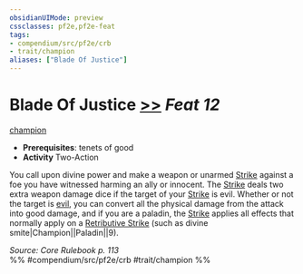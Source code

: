 ```yaml
---
obsidianUIMode: preview
cssclasses: pf2e,pf2e-feat
tags:
- compendium/src/pf2e/crb
- trait/champion
aliases: ["Blade Of Justice"]
---
```

# Blade Of Justice  [>>](rules/core-rulebook/chapter-9-playing-the-game.md#Actions "Two-Action") *Feat 12*  
[champion](rules/traits/champion.md "Champion Class Trait")  

- **Prerequisites**: tenets of good
- **Activity** Two-Action

You call upon divine power and make a weapon or unarmed [Strike](rules/actions/strike.md) against a foe you have witnessed harming an ally or innocent. The [Strike](rules/actions/strike.md) deals two extra weapon damage dice if the target of your [Strike](rules/actions/strike.md) is evil. Whether or not the target is [evil](rules/traits/evil.md "Evil Alignment Trait"), you can convert all the physical damage from the attack into good damage, and if you are a paladin, the [Strike](rules/actions/strike.md) applies all effects that normally apply on a [Retributive Strike](rules/actions/retributive-strike.md) (such as divine smite|Champion||Paladin||9).

*Source: Core Rulebook p. 113*  
%% #compendium/src/pf2e/crb #trait/champion %%